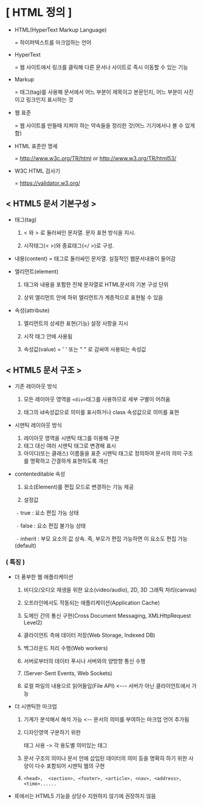 # [ HTML 정의 ]

- HTML(HyperText Markup Language)

  = 하이퍼텍스트를 마크업하는 언어

- HyperText

  = 웹 사이트에서 링크를 클릭해 다른 문서나 사이트로 즉시 이동할 수 있는 기능

- Markup

  = 태그(tag)를 사용해 문서에서 어느 부분이 제목이고 본문인지, 어느 부분이 사진이고 링크인지 표시하는 것 

- 웹 표준

  = 웹 사이트를 만들때 지켜야 하는 약속들을 정리한 것(어느 기기에서나 볼 수 있게 함) 

- HTML 표준안 명세

  = <http://www.w3c.org/TR/html> or <http://www.w3.org/TR/html53/> 

- W3C HTML 검사기

  = <https://validator.w3.org/>



## < HTML5 문서 기본구성 >

- 태그(tag)

  1. < 와 > 로 둘러싸인 문자열. 문자 표현 방식을 지시.

  2.  시작태그(< >)와 종료태그(</ >)로 구성.

- 내용(content) = 태그로 둘러싸인 문자열. 실질적인 웹문서내용이 들어감

- 엘리먼트(element) 

  1. 태그와 내용을 포함한 전체 문자열로 HTML문서의 기본 구성 단위

  2. 상위 엘리먼트 안에 하위 엘리먼트가 계층적으로 표현될 수 있음

- 속성(attribute) 

  1. 엘리먼트의 상세한 표현(기능) 설정 사항을 지시

  2.  시작 태그 안에 사용됨

  3. 속성값(value) = ' ' 또는 " " 로 감싸여 사용되는 속성값

     

## < HTML5 문서 구조 >

- 기존 레이아웃 방식

  1. 모든 레이아웃 영역을 `<div>`태그를 사용하므로 세부 구별이 어려움

  2. 태그의 id속성값으로 의미를 표시하거나 class 속성값으로 의미를 표현

- 시맨틱 레이아웃 방식
  	1. 레이아웃 영역을 시맨틱 태그를 이용해 구분
   	2. 태그 대신 여러 시맨틱 태그로 변경해 표시
   	3. 아이디(또는 클래스) 이름들을 표준 시맨틱 태그로 정의하여 문서의 의미 구조를 명확하고 간결하게 표현하도록 개선

- contenteditable 속성

  1. 요소(Element)를 편집 모드로 변경하는 기능 제공

  2. 설정값

  ​	`-` true : 요소 편집 가능 상태

  ​	`-` false : 요소 편집 불가능 상태

  ​	`-` inherit : 부모 요소의 값 상속. 즉, 부모가 편집 가능하면 이 요소도 편집 가능(default)


### ( 특징 )

- 더 풍부한 웹 애플리케이션

  1. 비디오/오디오 재생을 위한 요소(video/audio), 2D, 3D 그래픽 처리(canvas)

  2. 오프라인에서도 작동되는 애플리케이션(Application Cache)

  3. 도메인 간의 통신 구현(Cross Document Messaging, XMLHttpRequest Level2)

  4. 클라이언트 측에 데이터 저장(Web Storage, Indexed DB)

  5. 백그라운드 처리 수행(Web workers)

  6. 서버로부터의 데이터 푸시나 서버와의 양방향 통신 수행

  7. (Server-Sent Events, Web Sockets)

  8. 로컬 파일의 내용으르 읽어들임(File API) <--- 서버가 아닌 클라이언트에서 가능

- 더 시맨틱한 마크업

  1. 기계가 분석해서 해석 가능 <-- 문서의 의미를 부여하는 마크업 언어 추가됨

  2. 디자인영역 구분하기 위한 <div>태그 사용 -> 각 용도별 의미있는 태그

  3. 문서 구조의 의미나 문서 안에 삽입된 데이터의 의미 등을 명확히 하기 위한 사양이 다수 포함되어 시맨틱 웹의 구현

  4.  `<head>,  <section>, <footer>, <article>, <nav>, <address>, <time>......`

- IE에서는 HTML5 기능을 상당수 지원하지 않기에 권장하지 않음